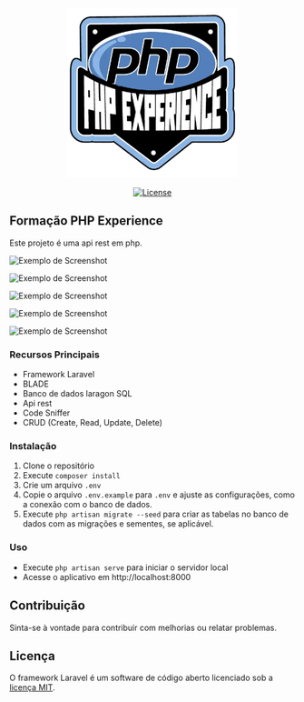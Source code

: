 
<p align="center"><a href="https://www.dio.me/bootcamp/formacao-php-experience" target="_blank"><img src="imagens/20b04ddf-42a7-4945-b004-e6cd8b1a798f.webp" width="300" height="300" alt="PHP"></a></p>
<p align="center">
<a href="https://packagist.org/packages/laravel/framework"><img src="https://img.shields.io/packagist/l/laravel/framework" alt="License"></a>
</p>

## Formação PHP Experience

Este projeto é uma api rest em php.

![Exemplo de Screenshot](imagens/dashboard.png)

![Exemplo de Screenshot](imagens/ir.png)

![Exemplo de Screenshot](imagens/ir2.png)

![Exemplo de Screenshot](imagens/login.png)

![Exemplo de Screenshot](imagens/movimento.png)

### Recursos Principais

- Framework Laravel
- BLADE
- Banco de dados laragon SQL
- Api rest
- Code Sniffer
- CRUD (Create, Read, Update, Delete)

### Instalação

1. Clone o repositório
2. Execute `composer install`
3. Crie um arquivo `.env`
3. Copie o arquivo `.env.example` para `.env` e ajuste as configurações, como a conexão com o banco de dados.
4. Execute `php artisan migrate --seed` para criar as tabelas no banco de dados com as migrações e sementes, se aplicável.

### Uso

- Execute `php artisan serve` para iniciar o servidor local
- Acesse o aplicativo em http://localhost:8000

## Contribuição

Sinta-se à vontade para contribuir com melhorias ou relatar problemas.

## Licença

O framework Laravel é um software de código aberto licenciado sob a [licença MIT](https://opensource.org/licenses/MIT).


 
